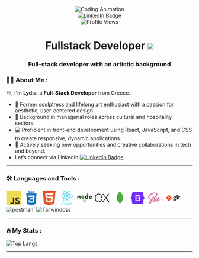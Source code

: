 <div id="header" align="center">
  <img src="https://media2.giphy.com/media/v1.Y2lkPTc5MGI3NjExanBuaDhtOHh3bzdhOHhmdjBpdzk3bWx1N2pxZDJud3Uzb2Ezb3FrYSZlcD12MV9pbnRlcm5hbF9naWZfYnlfaWQmY3Q9Zw/LMcB8XospGZO8UQq87/giphy.gif" alt="Coding Animation" />

  <div id="badges">
    <a href="https://www.linkedin.com/in/lydia-elli-giannoulatou/">
      <img src="https://img.shields.io/badge/LinkedIn-blue?style=for-the-badge&logo=linkedin&logoColor=white" alt="LinkedIn Badge"/>
    </a>
  </div>

  <img src="https://komarev.com/ghpvc/?username=lydia-elli-giannoulatou&style=flat-square&color=blue" alt="Profile Views"/>
</div>

<h1 align="center">
  Fullstack Developer 
  <img src="https://media.giphy.com/media/hvRJCLFzcasrR4ia7z/giphy.gif" width="30px"/>
</h1>

<h3 align="center">
  Full-stack developer with an artistic background
</h3>

 ### 👩‍💻 About Me :
Hi, I'm **Lydia**, a **Full-Stack Developer** from Greece.

- 🗿 Former sculptress and lifelong art enthusiast with a passion for aesthetic, user-centered design.
- 🧩 Background in managerial roles across cultural and hospitality sectors.
- 💻 Proficient in front-end development using React, JavaScript, and CSS to create responsive, dynamic applications.
- 🌱 Actively seeking new opportunities and creative collaborations in tech and beyond.
- Let’s connect via LinkedIn [![LinkedIn Badge](https://img.shields.io/badge/LinkedIn-lydia--elli--giannoulatou-blue?style=flat&logo=linkedin&logoColor=white)](https://www.linkedin.com/in/lydia-elli-giannoulatou/)



---

### 🛠️ Languages and Tools :

<div>
 
  <img src="https://github.com/devicons/devicon/blob/master/icons/javascript/javascript-original.svg" title="JavaScript" alt="JavaScript" width="40" height="40"/>&nbsp;
  <img src="https://github.com/devicons/devicon/blob/master/icons/css3/css3-plain-wordmark.svg"  title="CSS3" alt="CSS" width="40" height="40"/>&nbsp;
  <img src="https://github.com/devicons/devicon/blob/master/icons/html5/html5-original.svg" title="HTML5" alt="HTML" width="40" height="40"/>&nbsp;
  <img src="https://github.com/devicons/devicon/blob/master/icons/react/react-original-wordmark.svg" title="React" alt="React" width="40" height="40"/>&nbsp;
  <img src="https://github.com/devicons/devicon/blob/master/icons/nodejs/nodejs-original-wordmark.svg" title="NodeJS" alt="NodeJS" width="40" height="40"/>&nbsp;
  <img src="https://raw.githubusercontent.com/devicons/devicon/1119b9f84c0290e0f0b38982099a2bd027a48bf1/icons/express/express-original.svg" title="Express" alt="express" width="40" height="40"/>&nbsp;
  <img src="https://raw.githubusercontent.com/devicons/devicon/1119b9f84c0290e0f0b38982099a2bd027a48bf1/icons/mongodb/mongodb-plain.svg" title="Mongodb" alt="mongodb" width="40" height="40"/>&nbsp;
  <img src="https://raw.githubusercontent.com/devicons/devicon/1119b9f84c0290e0f0b38982099a2bd027a48bf1/icons/bootstrap/bootstrap-plain.svg" title="Bootstrap" alt="Bootstrap" width="40" height="40"/>&nbsp;
  <img src="https://raw.githubusercontent.com/devicons/devicon/1119b9f84c0290e0f0b38982099a2bd027a48bf1/icons/sass/sass-original.svg" title="SASS" alt="SASS" width="40" height="40"/>&nbsp;
  <img src="https://github.com/devicons/devicon/blob/master/icons/git/git-original-wordmark.svg" title="Git" alt="Git" width="40" height="40"/>&nbsp;
  <img src="https://www.svgrepo.com/download/354202/postman-icon.svg" title="postman" alt="postman" width="40" height="40"/>&nbsp;
    <img src="https://cdn.jsdelivr.net/gh/devicons/devicon@latest/icons/tailwindcss/tailwindcss-original.svg" title="Tailwindcss" alt="Tailwindcss" width="40" height="40"/>&nbsp;   

</div>

---

### 🔥 My Stats :
<!---
[![GitHub Streak](http://github-readme-streak-stats.herokuapp.com?user=YasmeenOthman&theme=dark&background=000000)](https://git.io/streak-stats)
-->
[![Top Langs](https://github-readme-stats.vercel.app/api/top-langs/?username=lydiaegiannoulatou&layout=compact&theme=vision-friendly-dark)](https://github.com/anuraghazra/github-readme-stats)

---
